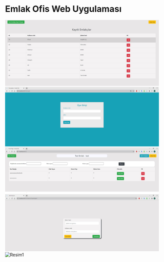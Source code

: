# Emlak Ofis Web Uygulaması

![Resim1](https://github.com/ahmetsensoy/.NetCore_Uygulama/blob/master/Resimler/AdminAnasayfa.JPG) </br>
![Resim1](https://github.com/ahmetsensoy/.NetCore_Uygulama/blob/master/Resimler/Giri%C5%9F.JPG) </br>
![Resim1](https://github.com/ahmetsensoy/.NetCore_Uygulama/blob/master/Resimler/Kullan%C4%B1c%C4%B1Anasayfa.JPG) </br>
![Resim1](https://github.com/ahmetsensoy/.NetCore_Uygulama/blob/master/Resimler/Kullan%C4%B1c%C4%B1Kay%C4%B1t.JPG) </br>
![Resim1](https://github.com/ahmetsensoy/.NetCore_Uygulama/blob/master/Resimler/%C4%B0lanEkle.JPG) </br>
